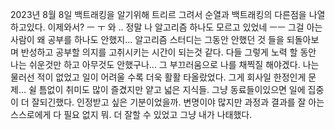 2023년 8월 8일
백트래킹을 알기위해 트리르 그려서 순열과 백트래킹의 다른점을 나열하고있다. 이제와서? ㅡ ㅜ
와 .. 정말 나 알고리즘 하나도 모르고 있었네 ㅡㅡ 그걸 아는 사람이 왜 공부를 하나도 안했지...
알고리즘 스터디는 그동안 안했던 것 들을 되돌아보며 반성하고 공부할 의지를 고취시키는 시간이 되는것 같다.
다들 그렇게 노력 할 동안 나는 쉬운것만 하고 아무것도 안했구나... 그 부끄러움으로 나를 채찍질 해야겠다.
나는 물러선 적이 없었고 일이 어려울 수록 더욱 활활 타올랐었다. 그게 회사일 한정인게 문제... 쉴 틈없이 취미도 많이 즐겼지만 얕고 넓은 지식들.
그냥 동료들이있으면 일에 집중이 더 잘되긴했다. 인정받고 싶은 기분이었을까.
변명이야 많지만 과정과 결과를 잘 아는 스스로에게 다 필요 없지 뭐. 더 잘할 수 있었고 그냥 내가 나태했다. 
